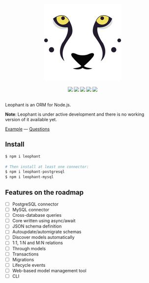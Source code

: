 <div align="center">
  <img src="https://github.com/leophant/leophant/raw/master/resources/logo.png" width="250" height="250">
  <br>
  <br>
  <a href="https://travis-ci.org/leophant/leophant"><img src="https://travis-ci.org/leophant/leophant.svg?branch=master"></a>
  <a href="https://lgtm.com/projects/g/leophant/leophant/context:javascript"><img src="https://img.shields.io/lgtm/grade/javascript/g/leophant/leophant.svg"></a>
  <a href="https://codecov.io/gh/leophant/leophant"><img src="https://img.shields.io/codecov/c/gh/leophant/leophant.svg"></a>
  <a href="https://david-dm.org/leophant/leophant"><img src="https://david-dm.org/leophant/leophant/status.svg"></a>
  <a href="https://david-dm.org/leophant/leophant?type=dev"><img src="https://david-dm.org/leophant/leophant/dev-status.svg"></a>
  <br>
  <br>
</div>

Leophant is an ORM for Node.js.

**Note**: Leophant is under active development and there is no working version of it available yet.

[Example](https://github.com/leophant/leophant-example) &mdash;
[Questions](https://stackoverflow.com/questions/tagged/leophant)

## Install

```bash
$ npm i leophant

# Then install at least one connector:
$ npm i leophant-postgresql
$ npm i leophant-mysql
```

## Features on the roadmap

- [ ] PostgreSQL connector
- [ ] MySQL connector
- [ ] Cross-database queries
- [ ] Core written using async/await
- [ ] JSON schema definition
- [ ] Autoupdate/automigrate schemas
- [ ] Discover models automatically
- [ ] 1:1, 1:N and M:N relations
- [ ] Through models
- [ ] Transactions
- [ ] Migrations
- [ ] Lifecycle events
- [ ] Web-based model management tool
- [ ] CLI
